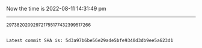 Now the time is 2022-08-11 14:31:49 pm

---

<small>297382020929721755177432399517266</small>

```txt

Latest commit SHA is: 5d3a97b6be56e29ade5bfe9340d3db9ee5a623d1
```
